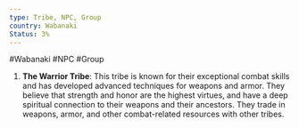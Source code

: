 ```yaml
---
type: Tribe, NPC, Group
country: Wabanaki
Status: 3%
---
```


#Wabanaki #NPC #Group 



1.  **The Warrior Tribe**: This tribe is known for their exceptional combat skills and has developed advanced techniques for weapons and armor. They believe that strength and honor are the highest virtues, and have a deep spiritual connection to their weapons and their ancestors. They trade in weapons, armor, and other combat-related resources with other tribes.